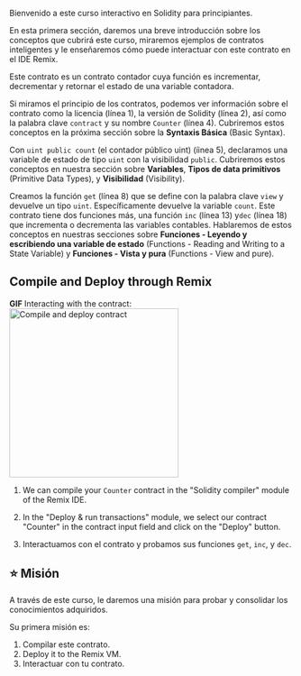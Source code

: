 Bienvenido a este curso interactivo en Solidity para principiantes.

En esta primera sección, daremos una breve introducción sobre los conceptos que cubrirá este curso, miraremos ejemplos de contratos inteligentes y le enseñaremos cómo puede interactuar con este contrato en el IDE Remix.

Este contrato es un contrato contador cuya función es incrementar, decrementar y retornar el estado de una variable contadora.

Si miramos el principio de los contratos, podemos ver información sobre el contrato como la licencia (línea 1), la versión de Solidity (línea 2), así como la palabra clave `contract` y su nombre `Counter` (línea 4). Cubriremos estos conceptos en la próxima sección sobre la
**Syntaxis Básica** (Basic Syntax).

Con `uint public count` (el contador público uint) (íinea 5), declaramos una variable de estado de tipo `uint` con la visibilidad `public`. Cubriremos estos conceptos en nuestra sección sobre **Variables**, **Tipos de data primitivos** (Primitive Data Types), y **Visibilidad** (Visibility).

Creamos la función `get` (línea 8) que se define con la palabra clave `view` y devuelve un tipo `uint`. Específicamente devuelve la variable `count`. Este contrato tiene dos funciones más, una función `inc` (línea 13) y`dec` (línea 18) que incrementa o decrementa las variables contables.
Hablaremos de estos conceptos en nuestras secciones sobre **Funciones - Leyendo y escribiendo una variable de estado** (Functions - Reading and Writing to a State Variable) y **Funciones - Vista y pura** (Functions - View and pure).

## Compile and Deploy through Remix

**GIF** Interacting with the contract: <img src="https://github.com/dacadeorg/remixMedia/blob/main/solidity-beginner-course/introduction.gif?raw=true" alt="Compile and deploy contract" width="300"/>

1. We can compile your `Counter` contract in the "Solidity compiler" module of the Remix IDE.

2. In the "Deploy & run transactions" module, we select our contract "Counter" in the contract input field and click on the "Deploy" button.

3. Interactuamos con el contrato y probamos sus funciones `get`, `inc`, y `dec`.

## ⭐️ Misión

A través de este curso, le daremos una misión para probar y consolidar los conocimientos adquiridos.

Su primera misión es:

1. Compilar este contrato.
2. Deploy it to the Remix VM.
3. Interactuar con tu contrato.
